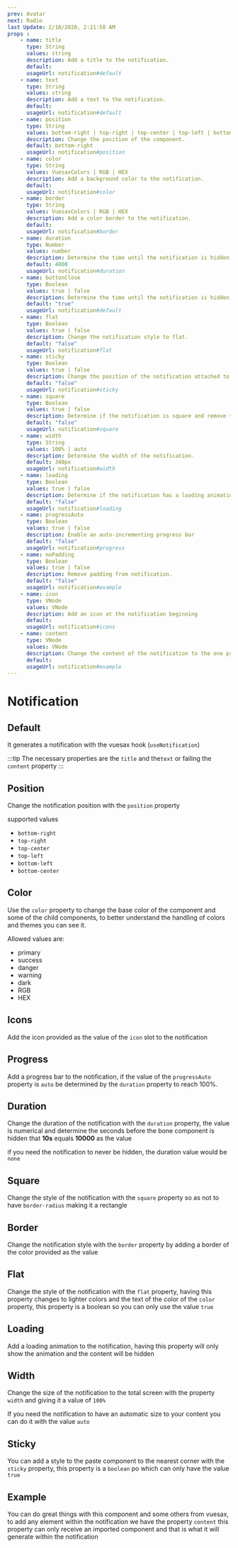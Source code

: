 ```yaml
---
prev: Avatar
next: Radio
last Update: 2/10/2020, 2:21:50 AM
props : 
    - name: title
      type: String
      values: string
      description: Add a title to the notification.
      default: 
      usageUrl: notification#default
    - name: text
      type: String
      values: string
      description: Add a text to the notification.
      default:
      usageUrl: notification#default
    - name: position
      type: String
      values: bottom-right | top-right | top-center | top-left | bottom-left | bottom-center
      description: Change the position of the component.
      default: bottom-right
      usageUrl: notification#position
    - name: color
      type: String
      values: VuesaxColors | RGB | HEX
      description: Add a background color to the notification.
      default: 
      usageUrl: notification#color
    - name: border
      type: String
      values: VuesaxColors | RGB | HEX
      description: Add a color border to the notification.
      default: 
      usageUrl: notification#border
    - name: duration
      type: Number
      values: number
      description: Determine the time until the notification is hidden.
      default: 4000
      usageUrl: notification#duration
    - name: buttonClose
      type: Boolean
      values: true | false
      description: Determine the time until the notification is hidden.
      default: "true"
      usageUrl: notification#default
    - name: flat
      type: Boolean
      values: true | false
      description: Change the notification style to flat.
      default: "false"
      usageUrl: notification#flat
    - name: sticky
      type: Boolean
      values: true | false
      description: Change the position of the notification attached to the nearest corner.	
      default: "false"
      usageUrl: notification#sticky
    - name: square
      type: Boolean
      values: true | false
      description: Determine if the notification is square and remove the border-radius.
      default: "false"
      usageUrl: notification#square
    - name: width
      type: String
      values: 100% | auto
      description: Determine the width of the notification.
      default: 340px
      usageUrl: notification#width
    - name: loading
      type: Boolean
      values: true | false
      description: Determine if the notification has a loading animation.
      default: "false"
      usageUrl: notification#loading
    - name: progressAuto
      type: Boolean
      values: true | false
      description: Enable an auto-incrementing progress bar
      default: "false"
      usageUrl: notification#progress
    - name: noPadding
      type: Boolean
      values: true | false
      description: Remove padding from notification.
      default: "false"
      usageUrl: notification#example
    - name: icon
      type: VNode
      values: VNode
      description: Add an icon at the notification beginning
      default: 
      usageUrl: notification#icons
    - name: content
      type: VNode
      values: VNode
      description: Change the content of the notification to the one provided as a value
      default: 
      usageUrl: notification#example
---
```


# Notification

<card>

## Default

<docs-warn />

It generates a notification with the vuesax hook (`useNotification`)

:::tip
  The necessary properties are the `title` and the`text` or failing the `content` property
:::

</card>

<card subtitle="Position">

## Position

Change the notification position with the `position` property

supported values

- `bottom-right` <Badge type="text" text="Default"/>
- `top-right`
- `top-center`
- `top-left`
- `bottom-left`
- `bottom-center`

</card>

<card subtitle="Color">

## Color

Use the `color` property to change the base color of the component and some of the child components, to better understand the handling of colors and themes you can see it.

Allowed values ​​are:

- primary
- success
- danger
- warning
- dark
- RGB
- HEX

</card>

<card subtitle="Icons">

## Icons

Add the icon provided as the value of the `icon` slot to the notification

</card>

<card subtitle="Progress">

## Progress

Add a progress bar to the notification, if the value of the `progressAuto` property is `auto` be determined by the `duration` property to reach 100%.

</card>

<card subtitle="Duration">

## Duration

Change the duration of the notification with the `duration` property, the value is numerical and determine the seconds before the bone component is hidden that **10s** equals **10000** as the value

if you need the notification to never be hidden, the duration value would be `none`

</card>

<card subtitle="Square">

## Square

Change the style of the notification with the `square` property so as not to have `border-radius` making it a rectangle

</card>

<card subtitle="Border">

## Border

Change the notification style with the `border` property by adding a border of the color provided as the value

</card>

<card subtitle="Flat">

## Flat

Change the style of the notification with the `flat` property, having this property changes to lighter colors and the text of the color of the `color` property, this property is a boolean so you can only use the value `true`

</card>

<card subtitle="Loading">

## Loading

Add a loading animation to the notification, having this property will only show the animation and the content will be hidden

</card>

<card subtitle="Width">

## Width

Change the size of the notification to the total screen with the property `width` and giving it a value of `100%`

If you need the notification to have an automatic size to your content you can do it with the value `auto`

</card>

<card subtitle="Sticky">

## Sticky

You can add a style to the paste component to the nearest corner with the `sticky` property, this property is a `boolean` po which can only have the value `true`

</card>

<card subtitle="Example">

## Example

You can do great things with this component and some others from vuesax, to add any element within the notification we have the property `content` this property can only receive an imported component and that is what it will generate within the notification

</card>

<script setup>
import Api from "../../../theme/global-components/template/API.tsx"
</script>

<Api></Api>
